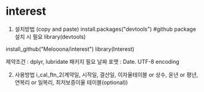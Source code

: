 # interest


1. 설치방법 (copy and paste)
  install.packages("devtools") #github package 설치 시 필요
  library(devtools)
 
  install_github("Melooona/interest") 
  library(Interest)
  
  제약조건 :  dplyr, lubridate 패키지 필요
  날짜 포맷 : Date.
  UTF-8 encoding


2. 사용방법
i_cal_ftn_2(계약일, 시작일, 결산일, 이자율테이블 or 상수, 윤년 or 평년, 연복리 or 일복리, 최저보증이율 테이블(optional))


